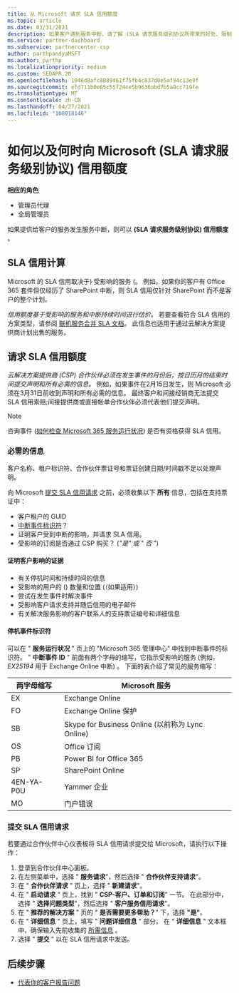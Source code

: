 ```yaml
---
title: 从 Microsoft 请求 SLA 信用额度
ms.topic: article
ms.date: 03/31/2021
description: 如果客户遇到服务中断，请了解 (SLA 请求服务级别协议所带来的好处、限制和过程) 的信用额度。
ms.service: partner-dashboard
ms.subservice: partnercenter-csp
author: parthpandyaMSFT
ms.author: parthp
ms.localizationpriority: medium
ms.custom: SEOAPR.20
ms.openlocfilehash: 1046d8afc8889461f75fb4c837d0e5af94c13e9f
ms.sourcegitcommit: efd711b0e65c55f24ce5b9636abd7b5a8cc719fe
ms.translationtype: MT
ms.contentlocale: zh-CN
ms.lasthandoff: 04/27/2021
ms.locfileid: "108018146"
---
```

# <a name="how-and-when-to-request-a-service-level-agreement-sla-credit-from-microsoft"></a>如何以及何时向 Microsoft (SLA 请求服务级别协议) 信用额度

**相应的角色**

- 管理员代理
- 全局管理员

如果提供给客户的服务发生服务中断，则可以 **(SLA 请求服务级别协议) 信用额度** 。

## <a name="sla-credit-calculation"></a>SLA 信用计算

Microsoft 的 SLA 信用取决于) 受影响的服务 (。 例如，如果你的客户有 Office 365 套件但仅经历了 SharePoint 中断，则 SLA 信用仅针对 SharePoint 而不是客户的整个计划。

*信用额度基于受影响的服务和中断持续时间进行估价。* 若要查看符合 SLA 信用的方案类型，请参阅 [联机服务合并 SLA 文档](http://www.microsoftvolumelicensing.com/DocumentSearch.aspx?Mode=3&DocumentTypeId=37)。 此信息也适用于通过云解决方案提供商计划出售的服务。


## <a name="request-an-sla-credit"></a>请求 SLA 信用额度

*云解决方案提供商 (CSP) 合作伙伴必须在发生事件的月份后，按日历月的结束时间提交声明和所有必需的信息。* 例如，如果事件在2月15日发生，则 Microsoft 必须在3月31日前收到声明和所有必需的信息。 最终客户和间接经销商无法提交 SLA 信用索赔;间接提供商或直接帐单合作伙伴必须代表他们提交声明。

>[!NOTE]
>咨询事件 ([如何检查 Microsoft 365 服务运行状况](https://docs.microsoft.com/microsoft-365/enterprise/view-service-health?&preserve-view=trueo365-worldwide#incidents-and-advisories)) 是否有资格获得 SLA 信用。

### <a name="required-information"></a>必需的信息

客户名称、租户标识符、合作伙伴票证号和票证创建日期/时间戳不足以处理声明。

向 Microsoft [提交 SLA 信用请求](#submit-sla-credit-request) 之前，必须收集以下 **所有** 信息，包括在支持票证中：

- 客户租户的 GUID
- [中断事件标识符](#outage-incident-identifier)？
- 证明客户受到中断的影响，并请求 SLA 信用。
- 受影响的订阅是否通过 CSP 购买？  (*"是" 或 "* *否* ") 

#### <a name="evidence-that-proves-customer-impact"></a>证明客户影响的证据

- 有关停机时间和持续时间的信息
- 受影响的用户的 () 数量和位置 (（如果适用）) 
- 尝试在发生事件时解决事件
- 受影响客户请求支持并随后信用的电子邮件
- 有关解决服务影响的客户联系人的支持票证编号和详细信息


#### <a name="outage-incident-identifier"></a>停机事件标识符

可以在 " **服务运行状况** " 页上的 "Microsoft 365 管理中心" 中找到中断事件的标识符。 " **中断事件 ID** " 前面有两个字母的缩写，它指示受影响的服务 (例如， *EX25194* 用于 Exchange Online 中断) 。 下面的表介绍了常见的服务缩写：

| 两字母缩写 | Microsoft 服务 |
| ----------------------- | ----------------- |
| EX | Exchange Online |
| FO | Exchange Online 保护 |
| SB | Skype for Business Online (以前称为 Lync Online)  |
| OS | Office 订阅 |
| PB | Power BI for Office 365 |
| SP | SharePoint Online |
| 4EN-YA-P0U | Yammer 企业 |
| MO | 门户错误 |

### <a name="submit-sla-credit-request"></a>提交 SLA 信用请求

若要通过合作伙伴中心仪表板将 SLA 信用请求提交给 Microsoft，请执行以下操作：

1. 登录到合作伙伴中心面板。
2. 在左侧菜单中，选择 " **服务请求**"，然后选择 " **合作伙伴支持请求**"。
3. 在 " **合作伙伴请求** " 页上，选择 " **新建请求**"。
4. 在 " **启动请求** " 页上，找到 " **CSP-客户、订单和订阅**" 一节。 在此部分中，选择 " **选择问题类型**"，然后选择 " **客户服务信用请求**"。
5. 在 " **推荐的解决方案** " 页的 " **是否需要更多帮助？**" 下，选择 **"是"**。
6. 在 " **详细信息** " 页上，填写 " **问题详细信息** " 部分。 在 " **详细信息** " 文本框中，确保输入先前收集的 [所需信息](#required-information) 。
7. 选择 " **提交** " 以在 SLA 信用请求中发送。

## <a name="next-steps"></a>后续步骤

- [代表你的客户报告问题](report-problems-on-behalf-of-a-customer.md)
